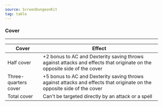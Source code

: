 ```yaml
---
source: ScreenDungeonKit 
tag: table
---
```


### Cover
---
|Cover|Effect|
|-----|-----------|
|Half cover|+2 bonus to AC and Dexterity saving throws against attacks and effects that originate on the opposite side of the cover|
|Three-quarters cover|+5 bonus to AC and Dexterity saving throws against attacks and effects that originate on the opposite side of the cover|
|Total cover|Can't be targeted directly by an attack or a spell|
